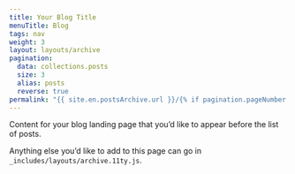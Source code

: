 ```yaml
---
title: Your Blog Title
menuTitle: Blog
tags: nav
weight: 3
layout: layouts/archive
pagination:
  data: collections.posts
  size: 3
  alias: posts
  reverse: true
permalink: "{{ site.en.postsArchive.url }}/{% if pagination.pageNumber > 0 %}page-{{ pagination.pageNumber + 1 }}/{% endif %}index.html"
---
```


Content for your blog landing page that you’d like to appear before the list of posts.

Anything else you’d like to add to this page can go in `_includes/layouts/archive.11ty.js`.
